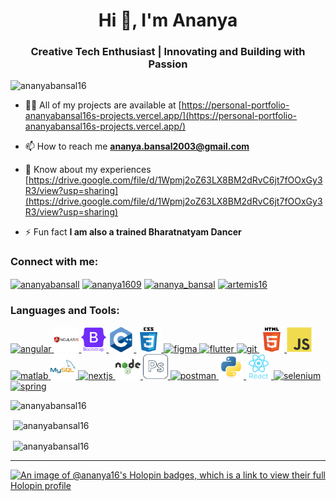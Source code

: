 <!--
## Hi there 👋

**ananyabansal16/ananyabansal16** is a ✨ _special_ ✨ repository because its `README.md` (this file) appears on your GitHub profile.

Here are some ideas to get you started:

- 🔭 I’m currently working on ...
- 🌱 I’m currently learning ...
- 👯 I’m looking to collaborate on ...
- 🤔 I’m looking for help with ...
- 💬 Ask me about ...
- 📫 How to reach me: ...
- 😄 Pronouns: ...
- ⚡ Fun fact: ...
-->

<h1 align="center">Hi 👋, I'm Ananya</h1>
<h3 align="center">Creative Tech Enthusiast | Innovating and Building with Passion</h3>

<p align="left"> <img src="https://komarev.com/ghpvc/?username=ananyabansal16&label=Profile%20views&color=0e75b6&style=flat" alt="ananyabansal16" /> </p>

- 👨‍💻 All of my projects are available at [https://personal-portfolio-ananyabansal16s-projects.vercel.app/](https://personal-portfolio-ananyabansal16s-projects.vercel.app/)

- 📫 How to reach me **ananya.bansal2003@gmail.com**

- 📄 Know about my experiences [https://drive.google.com/file/d/1Wpmj2oZ63LX8BM2dRvC6jt7fOOxGy3R3/view?usp=sharing](https://drive.google.com/file/d/1Wpmj2oZ63LX8BM2dRvC6jt7fOOxGy3R3/view?usp=sharing)

- ⚡ Fun fact **I am also a trained Bharatnatyam Dancer**

<h3 align="left">Connect with me:</h3>
<p align="left">
<a href="https://linkedin.com/in/ananyabansall" target="blank"><img align="center" src="https://raw.githubusercontent.com/rahuldkjain/github-profile-readme-generator/master/src/images/icons/Social/linked-in-alt.svg" alt="ananyabansall" height="30" width="40" /></a>
<a href="https://www.codechef.com/users/ananya1609" target="blank"><img align="center" src="https://cdn.jsdelivr.net/npm/simple-icons@3.1.0/icons/codechef.svg" alt="ananya1609" height="30" width="40" /></a>
<a href="https://www.leetcode.com/ananya_bansal" target="blank"><img align="center" src="https://raw.githubusercontent.com/rahuldkjain/github-profile-readme-generator/master/src/images/icons/Social/leet-code.svg" alt="ananya_bansal" height="30" width="40" /></a>
<a href="https://discord.gg/artemis16" target="blank"><img align="center" src="https://raw.githubusercontent.com/rahuldkjain/github-profile-readme-generator/master/src/images/icons/Social/discord.svg" alt="artemis16" height="30" width="40" /></a>
</p>

<h3 align="left">Languages and Tools:</h3>
<p align="left"> <a href="https://angular.io" target="_blank" rel="noreferrer"> <img src="https://angular.io/assets/images/logos/angular/angular.svg" alt="angular" width="40" height="40"/> </a> <a href="https://angular.io" target="_blank" rel="noreferrer"> <img src="https://raw.githubusercontent.com/devicons/devicon/master/icons/angularjs/angularjs-original-wordmark.svg" alt="angularjs" width="40" height="40"/> </a> <a href="https://getbootstrap.com" target="_blank" rel="noreferrer"> <img src="https://raw.githubusercontent.com/devicons/devicon/master/icons/bootstrap/bootstrap-plain-wordmark.svg" alt="bootstrap" width="40" height="40"/> </a> <a href="https://www.w3schools.com/cpp/" target="_blank" rel="noreferrer"> <img src="https://raw.githubusercontent.com/devicons/devicon/master/icons/cplusplus/cplusplus-original.svg" alt="cplusplus" width="40" height="40"/> </a> <a href="https://www.w3schools.com/css/" target="_blank" rel="noreferrer"> <img src="https://raw.githubusercontent.com/devicons/devicon/master/icons/css3/css3-original-wordmark.svg" alt="css3" width="40" height="40"/> </a> <a href="https://www.figma.com/" target="_blank" rel="noreferrer"> <img src="https://www.vectorlogo.zone/logos/figma/figma-icon.svg" alt="figma" width="40" height="40"/> </a> <a href="https://flutter.dev" target="_blank" rel="noreferrer"> <img src="https://www.vectorlogo.zone/logos/flutterio/flutterio-icon.svg" alt="flutter" width="40" height="40"/> </a> <a href="https://git-scm.com/" target="_blank" rel="noreferrer"> <img src="https://www.vectorlogo.zone/logos/git-scm/git-scm-icon.svg" alt="git" width="40" height="40"/> </a> <a href="https://www.w3.org/html/" target="_blank" rel="noreferrer"> <img src="https://raw.githubusercontent.com/devicons/devicon/master/icons/html5/html5-original-wordmark.svg" alt="html5" width="40" height="40"/> </a> <a href="https://developer.mozilla.org/en-US/docs/Web/JavaScript" target="_blank" rel="noreferrer"> <img src="https://raw.githubusercontent.com/devicons/devicon/master/icons/javascript/javascript-original.svg" alt="javascript" width="40" height="40"/> </a> <a href="https://www.mathworks.com/" target="_blank" rel="noreferrer"> <img src="https://upload.wikimedia.org/wikipedia/commons/2/21/Matlab_Logo.png" alt="matlab" width="40" height="40"/> </a> <a href="https://www.mysql.com/" target="_blank" rel="noreferrer"> <img src="https://raw.githubusercontent.com/devicons/devicon/master/icons/mysql/mysql-original-wordmark.svg" alt="mysql" width="40" height="40"/> </a> <a href="https://nextjs.org/" target="_blank" rel="noreferrer"> <img src="https://cdn.worldvectorlogo.com/logos/nextjs-2.svg" alt="nextjs" width="40" height="40"/> </a> <a href="https://nodejs.org" target="_blank" rel="noreferrer"> <img src="https://raw.githubusercontent.com/devicons/devicon/master/icons/nodejs/nodejs-original-wordmark.svg" alt="nodejs" width="40" height="40"/> </a> <a href="https://www.photoshop.com/en" target="_blank" rel="noreferrer"> <img src="https://raw.githubusercontent.com/devicons/devicon/master/icons/photoshop/photoshop-line.svg" alt="photoshop" width="40" height="40"/> </a> <a href="https://postman.com" target="_blank" rel="noreferrer"> <img src="https://www.vectorlogo.zone/logos/getpostman/getpostman-icon.svg" alt="postman" width="40" height="40"/> </a> <a href="https://www.python.org" target="_blank" rel="noreferrer"> <img src="https://raw.githubusercontent.com/devicons/devicon/master/icons/python/python-original.svg" alt="python" width="40" height="40"/> </a> <a href="https://reactjs.org/" target="_blank" rel="noreferrer"> <img src="https://raw.githubusercontent.com/devicons/devicon/master/icons/react/react-original-wordmark.svg" alt="react" width="40" height="40"/> </a> <a href="https://www.selenium.dev" target="_blank" rel="noreferrer"> <img src="https://raw.githubusercontent.com/detain/svg-logos/780f25886640cef088af994181646db2f6b1a3f8/svg/selenium-logo.svg" alt="selenium" width="40" height="40"/> </a> <a href="https://spring.io/" target="_blank" rel="noreferrer"> <img src="https://www.vectorlogo.zone/logos/springio/springio-icon.svg" alt="spring" width="40" height="40"/> </a> </p>

<p>&nbsp;<img align="left" width=250 src="https://github-readme-stats.vercel.app/api/top-langs?username=ananyabansal16&show_icons=true&theme=radical&locale=en&layout=compact" alt="ananyabansal16" /></p>

<p>&nbsp;<img align="center" width=400 src="https://github-readme-stats.vercel.app/api?username=ananyabansal16&show_icons=true&theme=radical&locale=en" alt="ananyabansal16" /></p>

<p>&nbsp;<img align="center" width=250 src="https://github-readme-streak-stats.herokuapp.com/?user=ananyabansal16&theme=radical&" alt="ananyabansal16" /></p>

<hr>

[![An image of @ananya16's Holopin badges, which is a link to view their full Holopin profile](https://holopin.me/ananya16)](https://holopin.io/@ananya16)
